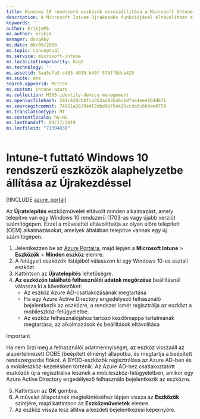 ```yaml
---
title: Windows 10 rendszerű eszközök visszaállítása a Microsoft Intune-nal – Azure | Microsoft Docs
description: A Microsoft Intune Újrakezdés funkciójával eltávolíthat alkalmazásokat Windows 10 rendszerű számítógépekről.
keywords: ''
author: ErikjeMS
ms.author: erikje
manager: dougeby
ms.date: 08/09/2018
ms.topic: conceptual
ms.service: microsoft-intune
ms.localizationpriority: high
ms.technology: ''
ms.assetid: 5aa5cfa3-c483-4099-b40f-578ff8dca425
ms.suite: ems
search.appverid: MET150
ms.custom: intune-azure
ms.collection: M365-identity-device-management
ms.openlocfilehash: 291c439cb4fca353ad83546c1dfaa4eee104d671
ms.sourcegitcommit: 74911a263944f2dbd9b754415ccda6c68dae0759
ms.translationtype: MT
ms.contentlocale: hu-HU
ms.lasthandoff: 09/17/2019
ms.locfileid: "71304838"
---
```

# <a name="use-fresh-start-to-reset-windows-10-devices-with-intune"></a>Intune-t futtató Windows 10 rendszerű eszközök alaphelyzetbe állítása az Újrakezdéssel


[!INCLUDE [azure_portal](./includes/azure_portal.md)]

Az **Újratelepítés** eszközművelet eltávolít minden alkalmazást, amely telepítve van egy Windows 10 rendszerű (1703-as vagy újabb verzió) számítógépen. Ezzel a művelettel eltávolíthatja az olyan előre telepített (OEM) alkalmazásokat, amelyek általában telepítve vannak egy új számítógépen. 

1. Jelentkezzen be az [Azure Portalra](https://portal.azure.com), majd lépjen a **Microsoft Intune** > **Eszközök** > **Minden eszköz** elemre.
2. A felügyelt eszközök listájából válasszon ki egy Windows 10-es asztali eszközt.
3. Kattintson az **Újratelepítés** lehetőségre. 
4. **Az eszközön található felhasználói adatok megőrzése** beállításnál válassza ki a következőket:
   * Az eszköz Azure AD-csatlakozásának megtartása
   * Ha egy Azure Active Directory engedélyező felhasználó bejelentkezik az eszközre, a rendszer ismét regisztrálja az eszközt a mobileszköz-felügyeletbe.
   * Az eszköz felhasználójához tartozó kezdőmappa tartalmának megtartása, az alkalmazások és beállítások eltávolítása

  > [!IMPORTANT]
 > Ha nem őrzi meg a felhasználói adatmennyiséget, az eszköz visszaáll az alapértelmezett OOBE (beépített élmény) állapotba, és megtartja a beépített rendszergazdai fiókot.
 > A BYOD-eszközök regisztrálása az Azure AD-ben és a mobileszköz-kezelésben történik.
 > Az Azure AD-hez csatlakoztatott eszközök újra regisztrálva lesznek a mobileszköz-felügyeletben, amikor egy Azure Active Directory engedélyező felhasználó bejelentkezik az eszközre.
 
5. Kattintson az **OK** gombra.   
6. A művelet állapotának megtekintéséhez lépjen vissza az **Eszközök** szintjére, majd kattintson az **Eszközműveletek** elemre.  
7. Az eszköz vissza lesz állítva a kezdeti bejelentkezési képernyőre.
